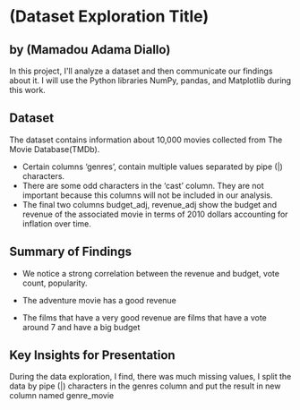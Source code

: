 # (Dataset Exploration Title)
## by (Mamadou Adama Diallo)

In this project, I'll analyze a dataset and then communicate our findings about it. I will use the Python libraries NumPy, pandas, and Matplotlib during this work.

## Dataset
The dataset contains information about 10,000 movies collected from The Movie Database(TMDb).

- Certain columns ‘genres’, contain multiple values separated by pipe (|) characters.
- There are some odd characters in the ‘cast’ column. They are not important because this columns will not be included in our analysis.
- The final two columns budget_adj, revenue_adj show the budget and revenue of the associated movie in terms of 2010 dollars accounting for inflation over time.


## Summary of Findings

* We notice a strong correlation between the revenue and budget, vote count, popularity.

* The adventure movie has a good revenue

* The films that have a very good revenue are films that have a vote around 7 and have a big budget


## Key Insights for Presentation
During the data exploration, I find, there was much missing values,
I split the data by pipe (|) characters in the genres column and put the result in new column named genre_movie
